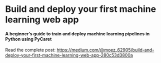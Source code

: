 # Build and deploy your first machine learning web app
#### A beginner’s guide to train and deploy machine learning pipelines in Python using PyCaret

Read the complete post: https://medium.com/@moez_62905/build-and-deploy-your-first-machine-learning-web-app-280c53d3800a
